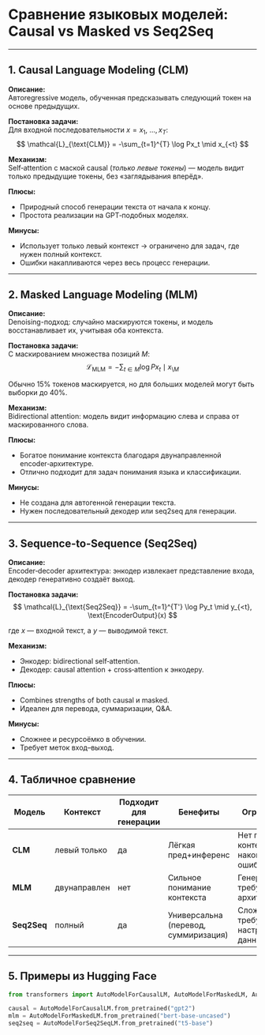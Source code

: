 # Сравнение языковых моделей: Causal vs Masked vs Seq2Seq

---

## 1. Causal Language Modeling (CLM)

**Описание:**  
Автoregressive модель, обученная предсказывать следующий токен на основе предыдущих.

**Постановка задачи:**  
Для входной последовательности $x = x_1,\: \dots, x_T$:
$$
\mathcal{L}_{\text{CLM}} = -\sum_{t=1}^{T} \log Px_t \mid x_{<t}
$$

**Механизм:**  
Self‑attention с маской causal (*только левые токены*) — модель видит только предыдущие токены, без «заглядывания вперёд».

**Плюсы:**  
- Природный способ генерации текста от начала к концу.  
- Простота реализации на GPT‑подобных моделях.

**Минусы:**  
- Использует только левый контекст → ограничено для задач, где нужен полный контекст.  
- Ошибки накапливаются через весь процесс генерации.

---

## 2. Masked Language Modeling (MLM)

**Описание:**  
Denoising-подход: случайно маскируются токены, и модель восстанавливает их, учитывая оба контекста.

**Постановка задачи:**  
С маскированием множества позиций $M$:
$$
\mathcal{L}_{\text{MLM}} = -\sum_{t \in M} \log Px_t \mid x_{\setminus M}
$$

Обычно 15% токенов маскируется, но для больших моделей могут быть выборки до 40%.

**Механизм:**  
Bidirectional attention: модель видит информацию слева и справа от маскированного слова.

**Плюсы:**  
- Богатое понимание контекста благодаря двунаправленной encoder‑архитектуре.  
- Отлично подходит для задач понимания языка и классификации.

**Минусы:**  
- Не создана для автогенной генерации текста.  
- Нужен последовательный декодер или seq2seq для генерации.

---

## 3. Sequence-to-Sequence (Seq2Seq)

**Описание:**  
Encoder‑decoder архитектура: энкодер извлекает представление входа, декодер генеративно создаёт выход.

**Постановка задачи:**  
$$
\mathcal{L}_{\text{Seq2Seq}} = -\sum_{t=1}^{T'} \log Py_t \mid y_{<t}, \text{EncoderOutput}(x)
$$

где $x$ — входной текст, а $y$ — выводимой текст.

**Механизм:**  
- Энкодер: bidirectional self‑attention.  
- Декодер: causal attention + cross‑attention к энкодеру.

**Плюсы:**  
- Combines strengths of both causal и masked.  
- Идеален для перевода, суммаризации, Q&A.

**Минусы:**  
- Сложнее и ресурсоёмко в обучении.  
- Требует меток вход–выход.

---

## 4. Табличное сравнение

| Модель       | Контекст     | Подходит для генерации | Бенефиты                      | Ограничения                        |
|--------------|--------------|-------------------------|-------------------------------|------------------------------------|
| **CLM**      | левый только | да                   | Лёгкая пред+инференс          | Нет правого контекста, накопление ошибок |
| **MLM**      | двунаправлен | нет                  | Сильное понимание контекста  | Генерация требует доп. архитектуру |
| **Seq2Seq**  | полный       | да                   | Универсальна (перевод, суммиризация) | Сложнее, требует настраиваемые данные |

---

## 5. Примеры из Hugging Face

```python
from transformers import AutoModelForCausalLM, AutoModelForMaskedLM, AutoModelForSeq2SeqLM

causal = AutoModelForCausalLM.from_pretrained("gpt2")
mlm = AutoModelForMaskedLM.from_pretrained("bert-base-uncased")
seq2seq = AutoModelForSeq2SeqLM.from_pretrained("t5-base")
